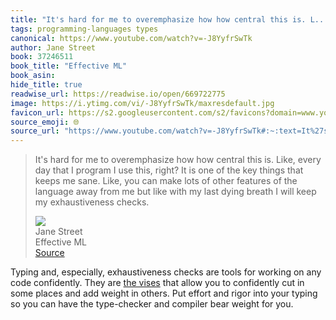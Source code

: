 ```yaml
---
title: "It's hard for me to overemphasize how how central this is. L..."
tags: programming-languages types
canonical: https://www.youtube.com/watch?v=-J8YyfrSwTk
author: Jane Street
book: 37246511
book_title: "Effective ML"
book_asin: 
hide_title: true
readwise_url: https://readwise.io/open/669722775
image: https://i.ytimg.com/vi/-J8YyfrSwTk/maxresdefault.jpg
favicon_url: https://s2.googleusercontent.com/s2/favicons?domain=www.youtube.com
source_emoji: 🌐
source_url: "https://www.youtube.com/watch?v=-J8YyfrSwTk#:~:text=It%27s%20hard%20for,my%20exhaustiveness%20checks."
---
```


> It's hard for me to overemphasize how how central this is. Like, every day that I program I use this, right? It is one of the key things that keeps me sane. Like, you can make lots of other features of the language away from me but like with my last dying breath I will keep my exhaustiveness checks.
> <div class="quoteback-footer"><div class="quoteback-avatar"><img class="mini-favicon" src="https://s2.googleusercontent.com/s2/favicons?domain=www.youtube.com"></div><div class="quoteback-metadata"><div class="metadata-inner"><span style="display:none">FROM:</span><div aria-label="Jane Street" class="quoteback-author"> Jane Street</div><div aria-label="Effective ML" class="quoteback-title"> Effective ML</div></div></div><div class="quoteback-backlink"><a target="_blank" aria-label="go to the full text of this quotation" rel="noopener" href="https://www.youtube.com/watch?v=-J8YyfrSwTk#:~:text=It%27s%20hard%20for,my%20exhaustiveness%20checks." class="quoteback-arrow"> Source</a></div></div>

Typing and, especially, exhaustiveness checks are tools for working on any code confidently. They are [the vises](https://www.joshbeckman.org/notes/631745604) that allow you to confidently cut in some places and add weight in others. Put effort and rigor into your typing so you can have the type-checker and compiler bear weight for you.